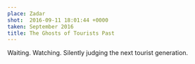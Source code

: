 ```yaml
---
place: Zadar
shot:  2016-09-11 18:01:44 +0000
taken: September 2016
title: The Ghosts of Tourists Past
---
```


Waiting. Watching. Silently judging the next tourist generation.
